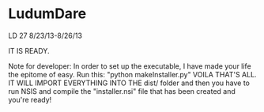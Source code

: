 LudumDare
=========

LD 27 8/23/13-8/26/13

IT IS READY.

Note for developer: In order to set up the executable,
I have made your life the epitome of easy. Run this:
"python makeInstaller.py" VOILA THAT'S ALL. IT WILL
IMPORT EVERYTHING INTO THE dist/ folder and then you
have to run NSIS and compile the "installer.nsi" file
that has been created and you're ready!